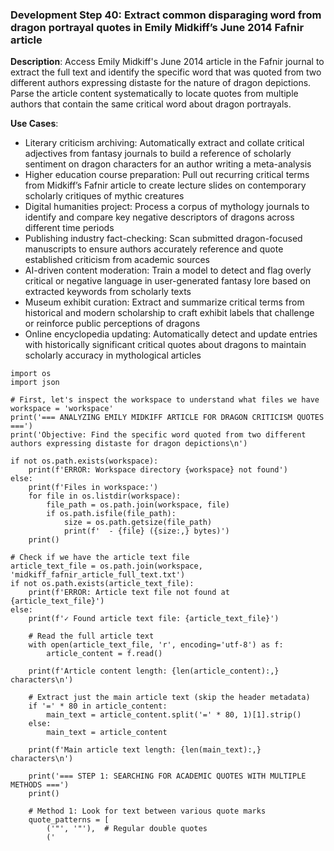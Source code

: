 ### Development Step 40: Extract common disparaging word from dragon portrayal quotes in Emily Midkiff’s June 2014 Fafnir article

**Description**: Access Emily Midkiff's June 2014 article in the Fafnir journal to extract the full text and identify the specific word that was quoted from two different authors expressing distaste for the nature of dragon depictions. Parse the article content systematically to locate quotes from multiple authors that contain the same critical word about dragon portrayals.

**Use Cases**:
- Literary criticism archiving: Automatically extract and collate critical adjectives from fantasy journals to build a reference of scholarly sentiment on dragon characters for an author writing a meta-analysis
- Higher education course preparation: Pull out recurring critical terms from Midkiff’s Fafnir article to create lecture slides on contemporary scholarly critiques of mythic creatures
- Digital humanities project: Process a corpus of mythology journals to identify and compare key negative descriptors of dragons across different time periods
- Publishing industry fact-checking: Scan submitted dragon-focused manuscripts to ensure authors accurately reference and quote established criticism from academic sources
- AI-driven content moderation: Train a model to detect and flag overly critical or negative language in user-generated fantasy lore based on extracted keywords from scholarly texts
- Museum exhibit curation: Extract and summarize critical terms from historical and modern scholarship to craft exhibit labels that challenge or reinforce public perceptions of dragons
- Online encyclopedia updating: Automatically detect and update entries with historically significant critical quotes about dragons to maintain scholarly accuracy in mythological articles

```
import os
import json

# First, let's inspect the workspace to understand what files we have
workspace = 'workspace'
print('=== ANALYZING EMILY MIDKIFF ARTICLE FOR DRAGON CRITICISM QUOTES ===')
print('Objective: Find the specific word quoted from two different authors expressing distaste for dragon depictions\n')

if not os.path.exists(workspace):
    print(f'ERROR: Workspace directory {workspace} not found')
else:
    print(f'Files in workspace:')
    for file in os.listdir(workspace):
        file_path = os.path.join(workspace, file)
        if os.path.isfile(file_path):
            size = os.path.getsize(file_path)
            print(f'  - {file} ({size:,} bytes)')
    print()

# Check if we have the article text file
article_text_file = os.path.join(workspace, 'midkiff_fafnir_article_full_text.txt')
if not os.path.exists(article_text_file):
    print(f'ERROR: Article text file not found at {article_text_file}')
else:
    print(f'✓ Found article text file: {article_text_file}')
    
    # Read the full article text
    with open(article_text_file, 'r', encoding='utf-8') as f:
        article_content = f.read()
    
    print(f'Article content length: {len(article_content):,} characters\n')
    
    # Extract just the main article text (skip the header metadata)
    if '=' * 80 in article_content:
        main_text = article_content.split('=' * 80, 1)[1].strip()
    else:
        main_text = article_content
    
    print(f'Main article text length: {len(main_text):,} characters\n')
    
    print('=== STEP 1: SEARCHING FOR ACADEMIC QUOTES WITH MULTIPLE METHODS ===')
    print()
    
    # Method 1: Look for text between various quote marks
    quote_patterns = [
        ('"', '"'),  # Regular double quotes
        ('
```